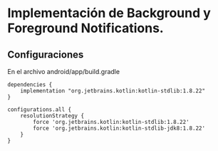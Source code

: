 # Implementación de Background y Foreground Notifications.

## Configuraciones
En el archivo android/app/build.gradle

```
dependencies {
    implementation "org.jetbrains.kotlin:kotlin-stdlib:1.8.22"
}

configurations.all {
    resolutionStrategy {
        force 'org.jetbrains.kotlin:kotlin-stdlib:1.8.22'
        force 'org.jetbrains.kotlin:kotlin-stdlib-jdk8:1.8.22'
    }
}
```

